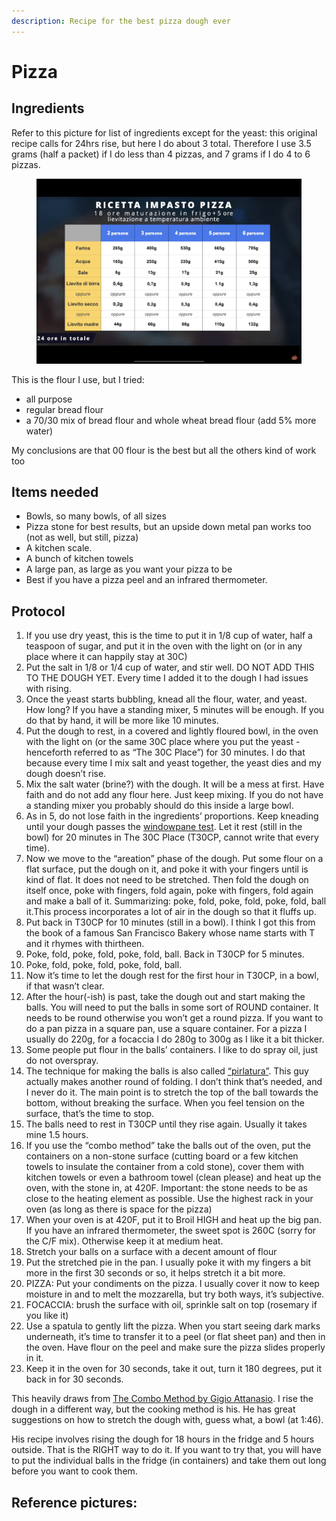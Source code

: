 ```yaml
---
description: Recipe for the best pizza dough ever
---
```


# Pizza

## Ingredients

Refer to this picture for list of ingredients except for the yeast: this original recipe calls for 24hrs rise, but here I do about 3 total. Therefore I use 3.5 grams (half a packet) if I do less than 4 pizzas, and 7 grams if I do 4 to 6 pizzas.

<figure><img src="docs/.gitbook/assets/924DED65-CBA2-413B-95DC-C950516AF810_1_101_o.jpeg" alt=""><figcaption></figcaption></figure>

This is the flour I use, but I tried:

* all purpose
* regular bread flour
* a 70/30 mix of bread flour and whole wheat bread flour (add 5% more water)

My conclusions are that 00 flour is the best but all the others kind of work too

## Items needed

* Bowls, so many bowls, of all sizes
* Pizza stone for best results, but an upside down metal pan works too (not as well, but still, pizza)
* A kitchen scale.
* A bunch of kitchen towels
* A large pan, as large as you want your pizza to be
* Best if you have a pizza peel and an infrared thermometer.

## Protocol

1. If you use dry yeast, this is the time to put it in 1/8 cup of water, half a teaspoon of sugar, and put it in the oven with the light on (or in any place where it can happily stay at 30C)
2. Put the salt in 1/8 or 1/4 cup of water, and stir well. DO NOT ADD THIS TO THE DOUGH YET. Every time I added it to the dough I had issues with rising.
3. Once the yeast starts bubbling, knead all the flour, water, and yeast. How long? If you have a standing mixer, 5 minutes will be enough. If you do that by hand, it will be more like 10 minutes.
4. Put the dough to rest, in a covered and lightly floured bowl, in the oven with the light on (or the same 30C place where you put the yeast - henceforth referred to as “The 30C Place”) for 30 minutes. I do that because every time I mix salt and yeast together, the yeast dies and my dough doesn’t rise.
5. Mix the salt water (brine?) with the dough. It will be a mess at first. Have faith and do not add any flour here. Just keep mixing. If you do not have a standing mixer you probably should do this inside a large bowl.
6. As in 5, do not lose faith in the ingredients’ proportions. Keep kneading until your dough passes the [windowpane test](https://www.thekitchn.com/bakers-techniques-how-to-do-th-70784). Let it rest (still in the bowl) for 20 minutes in The 30C Place (T30CP, cannot write that every time).
7. Now we move to the “areation” phase of the dough. Put some flour on a flat surface, put the dough on it, and poke it with your fingers until is kind of flat. It does not need to be stretched. Then fold the dough on itself once, poke with fingers, fold again, poke with fingers, fold again and make a ball of it. Summarizing: poke, fold, poke, fold, poke, fold, ball it.This process incorporates a lot of air in the dough so that it fluffs up.
8. Put back in T30CP for 10 minutes (still in a bowl). I think I got this from the book of a famous San Francisco Bakery whose name starts with T and it rhymes with thirtheen.
9. Poke, fold, poke, fold, poke, fold, ball. Back in T30CP for 5 minutes.
10. Poke, fold, poke, fold, poke, fold, ball.
11. Now it’s time to let the dough rest for the first hour in T30CP, in a bowl, if that wasn’t clear.
12. After the hour(-ish) is past, take the dough out and start making the balls. You will need to put the balls in some sort of ROUND container. It needs to be round otherwise you won’t get a round pizza. If you want to do a pan pizza in a square pan, use a square container. For a pizza I usually do 220g, for a focaccia I do 280g to 300g as I like it a bit thicker.
13. Some people put flour in the balls’ containers. I like to do spray oil, just do not overspray.
14. The technique for making the balls is also called [“pirlatura”](https://www.youtube.com/watch?v=z4GgWcMNufM\&themeRefresh=1). This guy actually makes another round of folding. I don’t think that’s needed, and I never do it. The main point is to stretch the top of the ball towards the bottom, without breaking the surface. When you feel tension on the surface, that’s the time to stop.
15. The balls need to rest in T30CP until they rise again. Usually it takes mine 1.5 hours.
16. If you use the “combo method” take the balls out of the oven, put the containers on a non-stone surface (cutting board or a few kitchen towels to insulate the container from a cold stone), cover them with kitchen towels or even a bathroom towel (clean please) and heat up the oven, with the stone in, at 420F. Important: the stone needs to be as close to the heating element as possible. Use the highest rack in your oven (as long as there is space for the pizza)
17. When your oven is at 420F, put it to Broil HIGH and heat up the big pan. If you have an infrared thermometer, the sweet spot is 260C (sorry for the C/F mix). Otherwise keep it at medium heat.
18. Stretch your balls on a surface with a decent amount of flour
19. Put the stretched pie in the pan. I usually poke it with my fingers a bit more in the first 30 seconds or so, it helps stretch it a bit more.
20. PIZZA: Put your condiments on the pizza. I usually cover it now to keep moisture in and to melt the mozzarella, but try both ways, it’s subjective.
21. FOCACCIA: brush the surface with oil, sprinkle salt on top (rosemary if you like it)
22. Use a spatula to gently lift the pizza. When you start seeing dark marks underneath, it’s time to transfer it to a peel (or flat sheet pan) and then in the oven. Have flour on the peel and make sure the pizza slides properly in it.
23. Keep it in the oven for 30 seconds, take it out, turn it 180 degrees, put it back in for 30 seconds.

This heavily draws from [The Combo Method by Gigio Attanasio](https://www.youtube.com/watch?v=oGYadIZmloA). I rise the dough in a different way, but the cooking method is his. He has great suggestions on how to stretch the dough with, guess what, a bowl (at 1:46).

His recipe involves rising the dough for 18 hours in the fridge and 5 hours outside. That is the RIGHT way to do it. If you want to try that, you will have to put the individual balls in the fridge (in containers) and take them out long before you want to cook them.

## Reference pictures:
